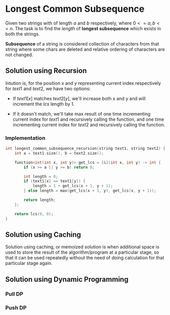 # Longest Common Subsequence

Given two strings with of length $a$ and $b$ respectively, where $0 <= a, b <= n$. The task is to find the _length_ of **longest subsequence** which exists in both the strings.

**Subsequence** of a string is considered collection of characters from that string where some chars are deleted and relative ordering of characters are not changed.

## Solution using Recursion

Intution is, for the position $x$ and $y$ representing current index respectively for $text1$ and $text2$, we have two options:

- If $text1[x]$ matches $text2[y]$, we'll increase both x and y and will increment the _lcs_ length by 1.

- If it doesn't match, we'll take max result of one time incrementing current index for $text1$ and recursively calling the function, and one time incrementing current index for $text2$ and recursively calling the function.

### Implementation

```cpp title="lcs_recursion" linenums="1"
int longest_common_subsequence_recursion(string text1, string text2) {
	int a = text1.size(), b = text2.size();

	function<int(int x, int y)> get_lcs = [&](int x, int y) -> int {
		if (x >= a || y >= b) return 0;

		int length = 0;
		if (text1[x] == text1[y]) {
			length = 1 + get_lcs(x + 1, y + 1);
		} else length = max(get_lcs(x + 1, y), get_lcs(x, y + 1));

		return length;
	};

	return lcs(0, 0);
}
```

## Solution using Caching

Solution using caching, or memoized solution is when additional space is used to store the result of the algorithm/program at a particular stage, so that it can be used repeatedly without the need of doing calculation for that particular stage again.

## Solution using Dynamic Programming

### Pull DP

### Push DP

